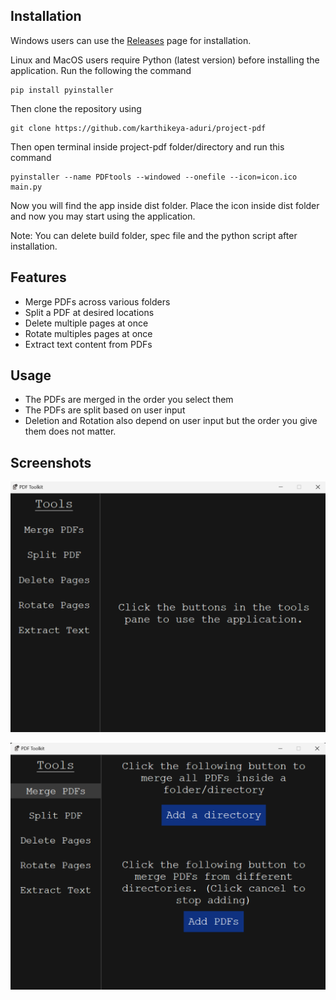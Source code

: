 ## Installation
Windows users can use the [Releases](https://github.com/karthikeya-aduri/project-pdf/releases/) page for installation.

Linux and MacOS users require Python (latest version) before installing the application. Run the following the command
```python3
pip install pyinstaller
```
Then clone the repository using
```git
git clone https://github.com/karthikeya-aduri/project-pdf
```
Then open terminal inside project-pdf folder/directory and run this command
```python3
pyinstaller --name PDFtools --windowed --onefile --icon=icon.ico main.py
```
Now you will find the app inside dist folder. Place the icon inside dist folder and now you may start using the application.

Note: You can delete build folder, spec file and the python script after installation.

## Features
- Merge PDFs across various folders
- Split a PDF at desired locations
- Delete multiple pages at once
- Rotate multiples pages at once
- Extract text content from PDFs

## Usage
- The PDFs are merged in the order you select them
- The PDFs are split based on user input
- Deletion and Rotation also depend on user input but the order you give them does not matter.

## Screenshots
![image](./img/Screenshot-1.png)

![image](./img/Screenshot-2.png)
